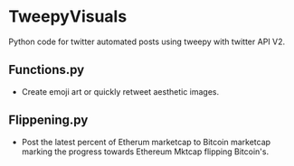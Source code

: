 # TweepyVisuals
Python code for twitter automated posts using tweepy with twitter API V2.

## Functions.py 
- Create emoji art or quickly retweet aesthetic images.

## Flippening.py
- Post the latest percent of Etherum marketcap to Bitcoin marketcap marking the progress towards Ethereum Mktcap flipping Bitcoin's.
